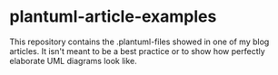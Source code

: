 # plantuml-article-examples
This repository contains the .plantuml-files showed in one of my blog articles. It isn't meant to be a best practice or to show how perfectly elaborate UML diagrams look like.
